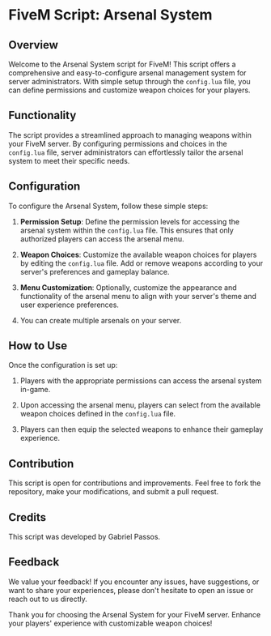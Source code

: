 # FiveM Script: Arsenal System

## Overview

Welcome to the Arsenal System script for FiveM! This script offers a comprehensive and easy-to-configure arsenal management system for server administrators. With simple setup through the `config.lua` file, you can define permissions and customize weapon choices for your players.

## Functionality

The script provides a streamlined approach to managing weapons within your FiveM server. By configuring permissions and choices in the `config.lua` file, server administrators can effortlessly tailor the arsenal system to meet their specific needs.

## Configuration

To configure the Arsenal System, follow these simple steps:

1. **Permission Setup**: Define the permission levels for accessing the arsenal system within the `config.lua` file. This ensures that only authorized players can access the arsenal menu.

2. **Weapon Choices**: Customize the available weapon choices for players by editing the `config.lua` file. Add or remove weapons according to your server's preferences and gameplay balance.

3. **Menu Customization**: Optionally, customize the appearance and functionality of the arsenal menu to align with your server's theme and user experience preferences.

4. You can create multiple arsenals on your server.

## How to Use

Once the configuration is set up:

1. Players with the appropriate permissions can access the arsenal system in-game.

2. Upon accessing the arsenal menu, players can select from the available weapon choices defined in the `config.lua` file.

3. Players can then equip the selected weapons to enhance their gameplay experience.

## Contribution
This script is open for contributions and improvements. Feel free to fork the repository, make your modifications, and submit a pull request.

## Credits
This script was developed by Gabriel Passos.

## Feedback
We value your feedback! If you encounter any issues, have suggestions, or want to share your experiences, please don't hesitate to open an issue or reach out to us directly.

Thank you for choosing the Arsenal System for your FiveM server. Enhance your players' experience with customizable weapon choices!

